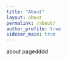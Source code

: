 ```yaml
---
title: "About"
layout: about
permalink: /about/
author_profile: true
sidebar_main: true
---
```


about pagedddd